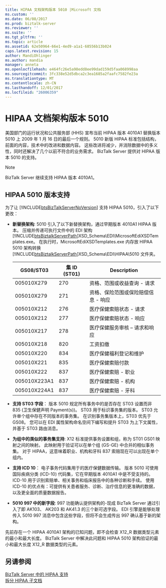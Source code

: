 ```yaml
---
title: HIPAA 文档架构版本 5010 |Microsoft 文档
ms.custom: ''
ms.date: 06/08/2017
ms.prod: biztalk-server
ms.reviewer: ''
ms.suite: ''
ms.tgt_pltfrm: ''
ms.topic: article
ms.assetid: 62e50964-66e1-4ed9-a1a1-68556b13b024
caps.latest.revision: 15
author: MandiOhlinger
ms.author: mandia
manager: anneta
ms.openlocfilehash: e464fc26e5a98edd8ee99dad159d5faa068998aa
ms.sourcegitcommit: 3fc338e52d5dbca2c3ea1685a2faafc7582fe23a
ms.translationtype: MT
ms.contentlocale: zh-CN
ms.lasthandoff: 12/01/2017
ms.locfileid: "26006359"
---
```

# <a name="hipaa-document-schema-version-5010"></a>HIPAA 文档架构版本 5010
美国部门的运行状况和公共服务部 (HHS) 宣布当前 HIPAA 版本 4010A1 替换版本 5010 上 2009 年 1 月 16 日的最后一个规则。 5010 新版 HIPAA 标准包括结构，前面的内容，技术中的改进和数据内容。 这些改进将减少，并消除数据中的多义性，同时还解决了几个以前不符合的业务需求。 BizTalk Server 提供对 HIPAA 版本 5010 的支持。  
  
> [!NOTE]
>  BizTalk Server 继续支持 HIPAA 版本 4010A1。  
  
## <a name="hipaa-5010-version-support"></a>HIPAA 5010 版本支持  
 为了让 [!INCLUDE[btsBizTalkServerNoVersion](../includes/btsbiztalkservernoversion-md.md)] 支持 HIPAA 5010，引入了以下更改：  
  
-   **新替换架构**: 5010 引入了以下新替换架构，通过早期版本 4010A1 HIPAA 版本。 压缩并传递可执行文件中的 EDI 架构[!INCLUDE[btsBiztalkServerPath](../includes/btsbiztalkserverpath-md.md)]XSD_Schema\EDI\MicrosoftEdiXSDTemplates.exe。 在执行时，MicrosoftEdiXSDTemplates.exe 内存放 HIPAA 5010 架构转换[!INCLUDE[btsBiztalkServerPath](../includes/btsbiztalkserverpath-md.md)]XSD_Schema\EDI\HIPAA\5010 文件夹。  
  
    |GS08/ST03|集 ID (ST01)|Description|  
    |----------------|----------------------|-----------------|  
    |005010X279|270|资格、范围或收益查询 - 请求|  
    |005010X279|271|资格、保险范围或保险赔偿信息 - 响应|  
    |005010X212|276|医疗保健索赔状态 - 请求|  
    |005010X212|277|医疗保健索赔状态 - 响应|  
    |005010X217|278|医疗保健服务审核 – 请求和响应|  
    |005010X218|820|工资扣缴|  
    |005010X220|834|医疗保健福利登记和维护|  
    |005010X221|835|医疗保健索赔付款|  
    |005010X222|837|医疗保健索赔 - 职业|  
    |005010X223A1|837|医疗保健索赔 - 机构|  
    |005010X224A1|837|医疗保健索赔 - 牙科|  
  
-   **支持 ST03 字段**： 版本 5010 规定所有事务中的是否存在 ST03 设置而非 835 (卫生保健声明 Payment(s))。 ST03 用于标识事务集的版本。 ST03 允许单个组中存在不同版本的事务集。 在识别事务集版本上，ST03 优先于 GS08。 您可以在 EDI 属性架构命名空间下编写和提升 ST03 为上下文属性，并基于 ST03 路由消息。  
  
-   **为组中的类似的事务集支持**: X12 标准提供事务设置和组，称为 ST01 GS01 映射之间的映射。 此映射用于验证可以在单个组 (GS-GE) 中合并的相似事务集。 对于 HIPAA，这意味着职业、机构和牙科 837 索赔现在可以出现在单个组内。  
  
-   **支持 ICD 10**： 电子事务代码集用于的医疗保健数据传输。 版本 5010 可使用国际疾病分类 (ICD-10) 代码集，它在早期版本 4010A1 中是不受支持的。 ICD-10 用于识别索赔单、相关事务和临床报告中的各种诊断和手续。 使用 ICD-10 的优点有：可提供有关患者服务、诊断、治疗信息的更准确的数据，以及更全面的质量数据报告。  
  
-   **5010 997 中的新字段**: 997 功能确认提供架构的-现成 BizTalk Server 通过引入了即 AK103、 AK203 和 AK41.3 的三个新可选字段。 EDI 引擎是能够处理传入 5010 997 消息中包含这些字段，但将不会生成传出 997 确认基于新的架构。  
  
 先前存在一个 HIPAA 4010A1 架构的已知问题，即不会检查 X12_R 数据类型元素的最小和最大长度。 BizTalk Server 中解决此问题和 HIPAA 5010 架构验证的最小和最大长度 X12_R 数据类型的元素。  
  
## <a name="see-also"></a>另请参阅  
 [BizTalk Server 中的 HIPAA 支持](../core/hipaa-support-in-biztalk-server.md)   
 [拆分 HIPAA 子文档](../core/splitting-hipaa-subdocuments.md)